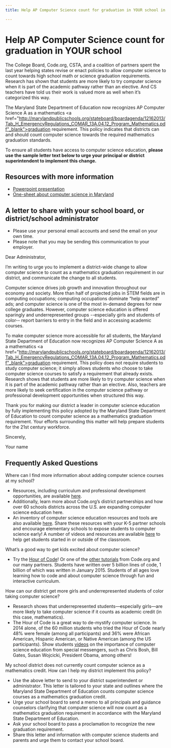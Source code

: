 ```yaml
---
title: Help AP Computer Science count for graduation in YOUR school in Maryland

---
```


# Help AP Computer Science count for graduation in YOUR school

The College Board, Code.org, CSTA, and a coalition of partners spent the last year helping states revise or enact policies to allow computer science to count towards high school math or science graduation requirements. Research has shown that students are more likely to try computer science when it is part of the academic pathway rather than an elective. And CS teachers have told us their work is valued more as well when it’s categorized this way. 

The Maryland State Department of Education now recognizes AP Computer Science A as a mathematics <a href="http://marylandpublicschools.org/stateboard/boardagenda/12162013/Tab_H_EmergencyRegulations_COMAR_13A.04.12_Program_Mathematics.pdf"_blank">graduation requirement</a>. This policy indicates that districts can and should count computer science towards the required mathematics graduation standards.

To ensure all students have access to computer science education, **please use the sample letter text below to urge your principal or district superintendent to implement this change.**


## Resources with more information
* [Powerpoint presentation](/files/computer_science_advocacy.pptx)
* [One-sheet about computer science in Maryland ](/files/states/MD.pdf)



## A letter to share with your school board, or district/school administrator

* Please use your personal email accounts and send the email on your own time.
* Please note that you may be sending this communication to your employer.

Dear Administrator, 

I’m writing to urge you to implement a district-wide change to allow computer science to count as a mathematics graduation requirement in our district, and communicate the change to all students. 

Computer science drives job growth and innovation throughout our economy and society. More than half of projected jobs in STEM fields are in computing occupations; computing occupations dominate “help wanted” ads; and computer science is one of the most in-demand degrees for new college graduates. However, computer science education is offered sparingly and underrepresented groups --especially girls and students of color-- report barriers to entry in the field and in accessing academic courses.   

To make computer science more accessible for all students, the Maryland State Department of Education now recognizes AP Computer Science A as a mathematics <a href="http://marylandpublicschools.org/stateboard/boardagenda/12162013/Tab_H_EmergencyRegulations_COMAR_13A.04.12_Program_Mathematics.pdf"_blank">graduation requirement</a>. This policy does not require students to study computer science; it simply allows students who choose to take computer science courses to satisfy a requirement that already exists. Research shows that students are more likely to try computer science when it is part of the academic pathway rather than an elective. Also, teachers are more likely to seek certification in the computer science pathway or professional development opportunities when structured this way. 

Thank you for making our district a leader in computer science education by fully implementing this policy adopted by the Maryland State Department of Education to count computer science as a mathematics graduation requirement. Your efforts surrounding this matter will help prepare students for the 21st century workforce.  


Sincerely, 

Your name



## Frequently Asked Questions

Where can I find more information about adding computer science courses at my school? 

+ Resources, including curriculum and professional development opportunities, are available [here](/educate/districts). 
+ Additionally, learn more about Code.org’s district partnerships and how over 60 schools districts across the U.S. are expanding computer science education here. 
+ An inventory of computer science education resources and tools are also available [here](/educate/3rdparty). 
Share these resources with your K-5 partner schools and encourage elementary schools to expose students to computer science early! A number of videos and resources are available [here](/educate/inspire) to help get students started in or outside of the classroom.

What’s a good way to get kids excited about computer science?

+ Try the [Hour of Code](http://hourofcode.com)! Or one of the [other tutorials](/learn/beyond) from Code.org and our many partners. Students have written over 5 billion lines of code, 1 billion of which was written in January 2015. Students of all ages love learning how to code and about computer science through fun and interactive curriculum.

How can our district get more girls and underrepresented students of color taking computer science?

+ Research shows that underrepresented students—especially girls—are more likely to take computer science if it counts as academic credit (in this case, mathematics).
+ The Hour of Code is a great way to de-mystify computer science. In 2014 alone, of the 60 million students who tried the Hour of Code nearly 48% were female (among all participants) and 36% were African American, Hispanic American, or Native American (among the US participants). 
Show students [videos](http://hourofcode.com/us/resources#videos) on the importance of computer science education from special messengers, such as Chris Bosh, Bill Gates, Susan Wojcicki, President Obama, among others! 


My school district does not currently count computer science as a mathematics credit. How can I help my district implement this policy? 
 
+ Use the above letter to send to your district superintendent or administrator. This letter is tailored to your state and outlines where the Maryland State Department of Education counts computer science courses as a mathematics graduation credit. 
+ Urge your school board to send a memo to all principals and guidance counselors clarifying that computer science will now count as a mathematics graduation requirement in accordance with the Maryland State Department of Education.
+ Ask your school board to pass a proclamation to recognize the new graduation requirement. 
+ Share this letter and information with computer science students and parents and urge them to contact your school board.  